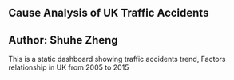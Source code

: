## Cause Analysis of UK Traffic Accidents


## Author: Shuhe Zheng

This is a static dashboard showing traffic accidents trend, Factors relationship in UK from 2005 to 2015